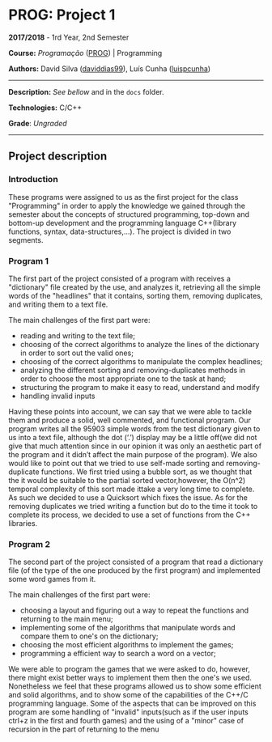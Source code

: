 # PROG: Project 1 

**2017/2018** - 1rd Year, 2nd Semester

**Course:** *Programação* ([PROG](https://sigarra.up.pt/feup/en/UCURR_GERAL.FICHA_UC_VIEW?pv_ocorrencia_id=399883)) | Programming

**Authors:** David Silva ([daviddias99](https://github.com/daviddias99)), Luís Cunha ([luispcunha](https://github.com/luispcunha))

---
**Description:** *See bellow* and in the `docs` folder.

**Technologies:** C/C++

**Grade**: *Ungraded*

---
## Project description

### Introduction

These programs were assigned to us as the first project for the class "Programming" in order to apply the knowledge we gained through the semester about the concepts of structured programming, top-down and bottom-up development and the programming language C++(library functions, syntax, data-structures,...).
The project is divided in two segments.

### Program 1

The first part of the project consisted of a program with receives a "dictionary" file created by the use, and analyzes it, retrieving all the simple words of the "headlines" that it contains, sorting them, removing duplicates, and writing them to a text file.

The main challenges of the first part were:
- reading and writing to the text file;
- choosing of the correct algorithms to analyze the lines of the dictionary in order to sort out the valid ones;
- choosing of the correct algorithms to manipulate the complex headlines;
- analyzing the different sorting and removing-duplicates methods in order to choose the most appropriate one 
to the task at hand;
- structuring the program to make it easy to read, understand and modify 
- handling invalid inputs

Having these points into account, we can say that we were able to tackle them and produce a solid, well commented, and functional program. Our program writes all the 95903 simple words from the test dictionary given to us into a text file, although the dot (‘.’) display may be a little off(we did not give that much attention since in our opinion it was only an  aesthetic part of the program and it didn’t affect the main purpose of the program). We also would like to point out that  we tried to use self-made sorting and removing-duplicate functions. We first tried using a bubble sort, as we thought that  the it would be suitable to the partial sorted vector,however, the O(n^2) temporal complexity of this sort made ittake a very long time to complete. As such we decided to use a Quicksort which fixes the issue. As for the removing duplicates we tried writing a function but do to the time it took to complete its process, we decided to use a set of functions from the C++ libraries.

### Program 2

The second part of the project consisted of a program that read a dictionary file (of the type of the one
produced by the first program) and implemented some word games from it.

The main challenges of the first part were:
- choosing a layout and figuring out a way to repeat the functions and returning to the main menu;
- implementing some of the algorithms that manipulate words and compare them to one's on the dictionary;
- choosing the most efficient algorithms to implement the games;
- programming a efficient way to search a word on a vector;


We were able to program the games that we were asked to do, however, there might exist better ways to implement them then the one's we used. Nonetheless we feel that these programs allowed us to show some efficient and solid algorithms, and to show some of the capabilities of the C++/C programming language. Some of the aspects that can be improved on this program are some handling of "invalid" inputs(such as if the user inputs ctrl+z in the first and fourth games) and the using of a  "minor" case of recursion in the part of returning to the menu

